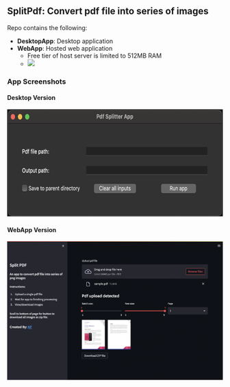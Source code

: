 ## SplitPdf: Convert pdf file into series of images

Repo contains the following:

- __DesktopApp__: Desktop application
- __WebApp__: Hosted web application
  - Free tier of host server is limited to 512MB RAM
  - [![](https://img.shields.io/badge/-Demo-blue)](https://splitpdf.onrender.com)

### App Screenshots

#### Desktop Version

<center>
  <img src="Ref/desktop.png" alt="desktopapp" height="250"/>
</center>

#### WebApp Version

![](Ref/web.png)
